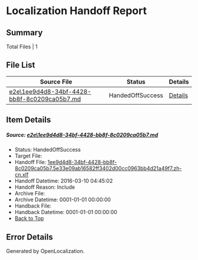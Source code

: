 # <a name='report-top'></a> Localization Handoff Report

## Summary
 Total Files | 1

## File List
 Source File | Status | Details 
 ----------- | ------ | ------- 
 [e2e\1ee9d4d8-34bf-4428-bb8f-8c0209ca05b7.md](https://github.com/OpenLocalizationTest/oltest/blob/f4a486210f5a51ff5f5408eee6d3423f00bb3505/e2e/1ee9d4d8-34bf-4428-bb8f-8c0209ca05b7.md) | HandedOffSuccess | [Details](#5ef62ecda2a462f65c3a55a0a4ebf948d6b6cdcf2)

## Item Details
##### <a name='5ef62ecda2a462f65c3a55a0a4ebf948d6b6cdcf2'></a> Source: [e2e\1ee9d4d8-34bf-4428-bb8f-8c0209ca05b7.md](https://github.com/OpenLocalizationTest/oltest/blob/f4a486210f5a51ff5f5408eee6d3423f00bb3505/e2e/1ee9d4d8-34bf-4428-bb8f-8c0209ca05b7.md)
* Status: HandedOffSuccess
* Target File: 
* Handoff File: [1ee9d4d8-34bf-4428-bb8f-8c0209ca05b7.5e33e09ab16582ff3402d00cc0963bb4d21a49f7.zh-cn.xlf](https://github.com/OpenLocalizationTestOrg/olhandoff/blob/1d390a99038b703cc8869063b5becd9aee0c7800/ol-handoff/OpenLocalizationTestOrg/oltest.zh-cn/xinjiang/ht/1ee9d4d8-34bf-4428-bb8f-8c0209ca05b7.5e33e09ab16582ff3402d00cc0963bb4d21a49f7.zh-cn.xlf)
* Handoff Datetime: 2016-03-10 04:45:02
* Handoff Reason: Include
* Archive File: 
* Archive Datetime: 0001-01-01 00:00:00
* Handback File: 
* Handback Datetime: 0001-01-01 00:00:00
* [Back to Top](#report-top)


## Error Details

Generated by OpenLocalization.
